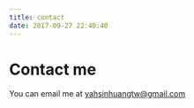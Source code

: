 ```yaml
---
title: contact
date: 2017-09-27 22:40:40
---
```

# Contact me 

You can email me at yahsinhuangtw@gmail.com
